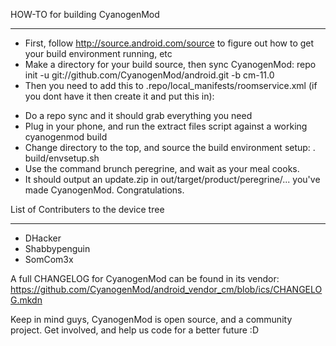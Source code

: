 HOW-TO for building CyanogenMod
_______________________________

- First, follow http://source.android.com/source to figure out how to get your build environment running, etc
- Make a directory for your build source, then sync CyanogenMod: repo init -u git://github.com/CyanogenMod/android.git -b cm-11.0
- Then you need to add this to .repo/local_manifests/roomservice.xml (if you dont have it then create it and put this in):

<?xml version="1.0" encoding="UTF-8"?>
<manifest>
  <project name="Shabbypenguin/android_device_motorola_peregrine" path="device/motorola/peregrine" remote="github" />
  <project name="Shabbypenguin/android_device_motorola_msm8226-common" path="device/motorola/msm8226-common" remote="github" />
  <project name="Shabbypenguin/android_kernel_motorola_msm8226" path="kernel/motorola/msm8226" remote="github" />
  <project name="CyanogenMod/android_device_qcom_common" path="device/qcom/common" remote="github" />
  <project name="CyanogenMod/android_device_motorola_qcom-common" path="device/motorola/qcom-common" remote="github" />
  <project name="CyanogenMod/android_hardware_qcom_fm" path="hardware/qcom/fm" remote="github" />
  <project name="CyanogenMod/android_hardware_qcom_display-caf-new" path="hardware/qcom/display-caf-new" remote="github" />
  <project name="CyanogenMod/android_hardware_qcom_media-caf-new" path="hardware/qcom/media-caf-new" remote="github" />
</manifest>

- Do a repo sync and it should grab everything you need
- Plug in your phone, and run the extract files script against a working cyanogenmod build
- Change directory to the top, and source the build environment setup: . build/envsetup.sh
- Use the command brunch peregrine, and wait as your meal cooks. 
- It should output an update.zip in out/target/product/peregrine/... you've made CyanogenMod. Congratulations. 



List of Contributers to the device tree
___________________________________________________________________________

- DHacker
- Shabbypenguin
- SomCom3x

A full CHANGELOG for CyanogenMod can be found in its vendor:  https://github.com/CyanogenMod/android_vendor_cm/blob/ics/CHANGELOG.mkdn 

Keep in mind guys, CyanogenMod is open source, and a community project. Get involved, and help us code for a better future :D
